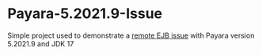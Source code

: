 # Payara-5.2021.9-Issue
Simple project used to demonstrate a [remote EJB issue](https://github.com/payara/Payara/issues/5510) with Payara version 5.2021.9 and JDK 17
